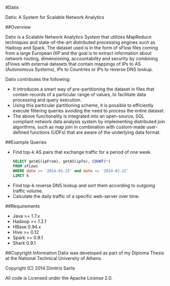 #Datix

Datix: A System for Scalable Network Analytics

##Overview

Datix is a Scalable Network Analytics System that utilizes MapReduce techniques and state-of-the-art distributed processing engines such as Hadoop and Spark. The dataset used is in the form of sFlow files coming from a large European IXP and the goal is to extract information about network routing, dimensioning, accountability and security by combining sFlows with external datasets that contain mappings of IPs to AS (Autonomous Systems), IPs to Countries or IPs to reverse DNS lookup.

Datix contributes the following:
* It introduces a smart way of pre-partitioning the dataset in files that contain records of a particular range of values, to facilitate data processing and query execution.
* Using this particular partitioning scheme, it is possible to efficiently execute filtering queries avoiding the need to process the entire dataset.
* The above functionality is integrated into an open-source, SQL compliant network data analysis system by implementing distributed join algorithms, such as map join in combination with custom-made user-defined functions (UDFs) that are aware of the underlying data format.

##Example Queries

* Find top-k AS pairs that exchange traffic for a period of one week.
	```SQL
	SELECT getAS(ipFrom), getAS(ipTo), COUNT(*)
	FROM sFLows
	WHERE date >= '2014-01-15' and date <= '2014-01-22'
	LIMIT k
	```
* Find top-k reverse DNS lookup and sort them according to outgoing traffic volume.
* Calculate the daily traffic of a specific web-server over time.

##Requirements

* Java >= 1.7.x
* Hadoop >= 1.2.1
* HBase 0.94.x
* Hive >= 0.12
* Spark >= 0.9.1
* Shark 0.9.1

##Copyright Information
Datix was developed as part of my Diploma Thesis at the National Technical University of Athens.

Copyright (C) 2014 Dimitris Sarlis

All code is Licensed under the Apache License 2.0.
